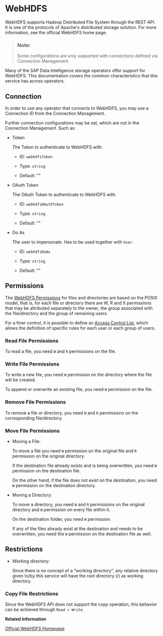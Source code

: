 <!-- loio0978428f678e4ddaac88e59b18e9c915 -->

# WebHDFS

WebHDFS supports Hadoop Distributed File System through the REST API. It is one of the protocols of Apache's distributed storage solution. For more information, see the official WebHDFS home page.

> ### Note:  
> Some configurations are only supported with connections defined via Connection Management.

Many of the SAP Data Intelligence storage operators offer support for WebHDFS. This documentation covers the common characteristics that this service has across operators.



<a name="loio0978428f678e4ddaac88e59b18e9c915__section_eby_bkh_sfb"/>

## Connection

In order to use any operator that connects to WebHDFS, you may use a Connection ID from the Connection Management.

Further connection configurations may be set, which are not in the Connection Management. Such as:

-   Token

    The Token to authenticate to WebHDFS with.

    -   ID: `webhdfsToken`

    -   Type: `string`

    -   Default: ""


-   OAuth Token

    The OAuth Token to authenticate to WebHDFS with.

    -   ID: `webhdfsOAuthToken`

    -   Type: `string`

    -   Default: ""


-   Do As

    The user to impersonate. Has to be used together with `User`.

    -   ID: `webhdfsDoAs`

    -   Type: `string`

    -   Default: ""





<a name="loio0978428f678e4ddaac88e59b18e9c915__section_bfv_54h_sfb"/>

## Permissions

The [WebHDFS Permissions](https://hadoop.apache.org/docs/current/hadoop-project-dist/hadoop-hdfs/HdfsPermissionsGuide.html) for files and directories are based on the POSIX model, that is, for each file or directory there are W, R and X permissions that may be attributed separately to the owner, the group associated with the file/directory and the group of remaining users.

For a finer control, it is possible to define an [Access Control List](https://hadoop.apache.org/docs/current/hadoop-project-dist/hadoop-hdfs/HdfsPermissionsGuide.html#ACLs_Access_Control_Lists), which allows the definition of specific rules for each user or each group of users.



### Read File Permissions

To read a file, you need `W` and `R` permissions on the file.



### Write File Permissions

To write a new file, you need `W` permission on the directory where the file will be created.

To append or overwrite an existing file, you need `W` permission on the file.



### Remove File Permissions

To remove a file or directory, you need `W` and `R` permissions on the corresponding file/directory.



### Move File Permissions

-   Moving a File:

    To move a file you need `W` permission on the original file and `R` permission on the original directory.

    If the destination file already exists and is being overwritten, you need `W` permission on the destination file.

    On the other hand, if the file does not exist on the destination, you need `W` permission on the destination directory.

-   Moving a Directory:

    To move a directory, you need `W` and `R` permissions on the original directory and `W` permission on every file within it.

    On the destination folder, you need `W` permission.

    If any of the files already exist at the destination and needs to be overwritten, you need the `W` permission on the destination file as well.




<a name="loio0978428f678e4ddaac88e59b18e9c915__section_epz_xph_sfb"/>

## Restrictions

-   Working directory:

    Since there is no concept of a "working directory", any relative directory given to/by this service will have the root directory \(/\) as working directory.




### Copy File Restrictions

Since the WebHDFS API does not support the copy operation, this behavior can be achieved through `Read + Write`.

**Related Information**  


[Official WebHDFS Homepage](https://azure.microsoft.com/en-us/services/storage/blobs/)


